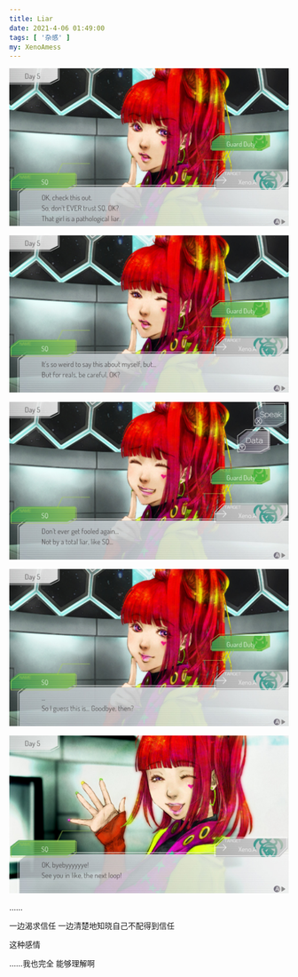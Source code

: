 ```yaml
---
title: Liar
date: 2021-4-06 01:49:00
tags: [ '杂感' ]
my: XenoAmess
---
```


![XenoAmess徽印](/resources/20210406Liar/2021040601421600-F07D255B0DFCA3C5DB0CD5E5E8FB2084.jpg)

![XenoAmess徽印](/resources/20210406Liar/2021040601422300-F07D255B0DFCA3C5DB0CD5E5E8FB2084.jpg)

![XenoAmess徽印](/resources/20210406Liar/2021040601422800-F07D255B0DFCA3C5DB0CD5E5E8FB2084.jpg)

![XenoAmess徽印](/resources/20210406Liar/2021040601423300-F07D255B0DFCA3C5DB0CD5E5E8FB2084.jpg)

![XenoAmess徽印](/resources/20210406Liar/2021040601423900-F07D255B0DFCA3C5DB0CD5E5E8FB2084.jpg)

……

一边渴求信任 一边清楚地知晓自己不配得到信任

这种感情

……我也完全 能够理解啊
